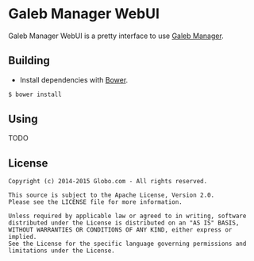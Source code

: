 Galeb Manager WebUI
===========================

Galeb Manager WebUI is a pretty interface to use [Galeb Manager](https://github.com/galeb/galeb-manager).<br/>


Building
-----

+ Install dependencies with [Bower](https://github.com/bower/bower).

>
```bash
$ bower install
```

Using
-----

TODO

License
-----

>
```text
Copyright (c) 2014-2015 Globo.com - All rights reserved.

This source is subject to the Apache License, Version 2.0.
Please see the LICENSE file for more information.

Unless required by applicable law or agreed to in writing, software
distributed under the License is distributed on an "AS IS" BASIS,
WITHOUT WARRANTIES OR CONDITIONS OF ANY KIND, either express or implied.
See the License for the specific language governing permissions and
limitations under the License.
```